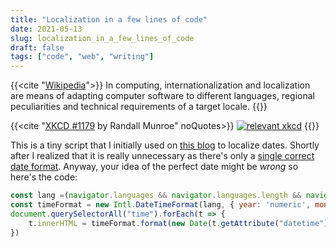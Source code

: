 ```yaml
---
title: "Localization in a few lines of code"
date: 2021-05-13
slug: localization_in_a_few_lines_of_code
draft: false
tags: ["code", "web", "writing"]
---
```


{{<cite "[Wikipedia](https://en.wikipedia.org/wiki/Internationalization_and_localization)">}}
In computing, internationalization and localization are means of adapting computer software to different languages,
regional peculiarities and technical requirements of a target locale.
{{</cite>}}

{{<cite "[XKCD #1179](https://xkcd.com/1179/) by Randall Munroe" noQuotes>}}
[![relevant xkcd](xkcd.png)](https://xkcd.com/1179/)
{{</cite>}}

This is a tiny script that I initially used on [this blog](https://dzx.cz) to localize dates.
Shortly after I realized that it is really unnecessary as there's only a
[single correct date format](https://en.wikipedia.org/wiki/ISO_8601).
Anyway, your idea of the perfect date might be _wrong_ so here's the code:

```js
const lang =(navigator.languages && navigator.languages.length && navigator.languages[0]) || navigator.language || 'en';
const timeFormat = new Intl.DateTimeFormat(lang, { year: 'numeric', month: '2-digit', day: '2-digit' });
document.querySelectorAll("time").forEach(t => {
    t.innerHTML = timeFormat.format(new Date(t.getAttribute("datetime")))
})
```

